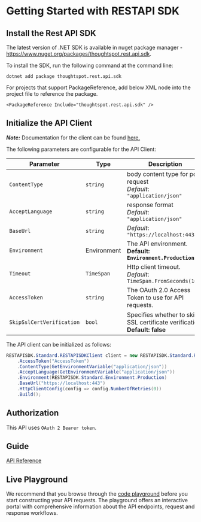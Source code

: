 
# Getting Started with RESTAPI SDK

## Install the Rest API SDK

The latest version of .NET SDK is available in nuget package manager - https://www.nuget.org/packages/thoughtspot.rest.api.sdk.

To install the SDK, run the following command at the command line: 

`dotnet add package thoughtspot.rest.api.sdk` 

For projects that support PackageReference, add below XML node into the project file to reference the package.

`<PackageReference Include="thoughtspot.rest.api.sdk" />`

## Initialize the API Client

**_Note:_** Documentation for the client can be found [here.](https://github.com/thoughtspot/rest-api-sdk/blob/main/DotNet/doc/client.md)

The following parameters are configurable for the API Client:

| Parameter | Type | Description |
|  --- | --- | --- |
| `ContentType` | `string` | body content type for post request<br>*Default*: `"application/json"` |
| `AcceptLanguage` | `string` | response format<br>*Default*: `"application/json"` |
| `BaseUrl` | `string` | *Default*: `"https://localhost:443"` |
| `Environment` | Environment | The API environment. <br> **Default: `Environment.Production`** |
| `Timeout` | `TimeSpan` | Http client timeout.<br>*Default*: `TimeSpan.FromSeconds(100)` |
| `AccessToken` | `string` | The OAuth 2.0 Access Token to use for API requests. |
| `SkipSslCertVerification` | `bool` | Specifies whether to skip SSL certificate verification.<br /> **Default: false** |

The API client can be initialized as follows:

```csharp
RESTAPISDK.Standard.RESTAPISDKClient client = new RESTAPISDK.Standard.RESTAPISDKClient.Builder()
    .AccessToken("AccessToken")
    .ContentType(GetEnvironmentVariable("application/json"))
    .AcceptLanguage(GetEnvironmentVariable("application/json"))
    .Environment(RESTAPISDK.Standard.Environment.Production)
    .BaseUrl("https://localhost:443")
    .HttpClientConfig(config => config.NumberOfRetries(0))
    .Build();
```

## Authorization

This API uses `OAuth 2 Bearer token`.

## Guide
[API Reference](https://github.com/thoughtspot/rest-api-sdk/blob/main/Typescript/doc/README.md)

## Live Playground
We recommend that you browse through the [code playground](https://try-everywhere.thoughtspot.cloud/v2/#/everywhere/api/rest/playgroundV2) before you start constructing your API requests. The playground offers an interactive portal with comprehensive information about the API endpoints, request and response workflows.


